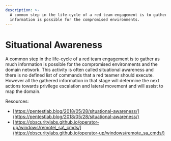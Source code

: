 ```yaml
---
description: >-
  A common step in the life-cycle of a red team engagement is to gather as much
  information is possible for the compromised environments.
---
```


# Situational Awareness

A common step in the life-cycle of a red team engagement is to gather as much information is possible for the compromised environments and the domain network. This activity is often called situational awareness and there is no defined list of commands that a red teamer should execute. However all the gathered information in that stage will determine the next actions towards privilege escalation and lateral movement and will assist to map the domain.



Resources:

* [https://pentestlab.blog/2018/05/28/situational-awareness/](https://pentestlab.blog/2018/05/28/situational-awareness/)
* [https://obscuritylabs.github.io/operator-up/windows/remote\_sa\_cmds/](https://obscuritylabs.github.io/operator-up/windows/remote_sa_cmds/)



